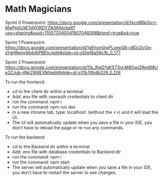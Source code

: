 # Math Magicians

Sprint 0 Powerpoint:
https://docs.google.com/presentation/d/1scnBBkGjcn-MwPp0UWTdVORDYZlk5Khh/edit?usp=sharing&ouid=110572040041907048398&rtpof=true&sd=true

Sprint 1 Powerpoint:
https://docs.google.com/presentation/d/1gEhsm0wPLpepS8-cBDJ2vGn-sYgHReInrMxb6jPBEtc/edit#slide=id.g30ef8a56c1b_0_177

Sprint 2 Powerpoint:
https://docs.google.com/presentation/d/11p_RwD1gKSTSvcM8Owi2Red98Ue2ZJub-iiNk2W8EXM/edit#slide=id.g31b74bdb329_0_126

To run the frontend:
- cd to the client dir within a terminal
- Add .env file with userauth credentials to client dir
- run the command: npm i
- run the command: npm run dev
- In a new chrome tab, type: localhost:<whatever the npm run dev command printed here> (without the <>) and it will load the UI.
- The UI will automatically update when you save a file in your IDE, you don't have to reload the page or re-run any commands.

To run the backend:
- cd to the Backend dir within a terminal
- Add .env file with database credentials to Backend dir
- run the command: npm i
- run the command: npm start
- The server will automatically update when you save a file in your IDE, you don't have to restart the server to see changes.
